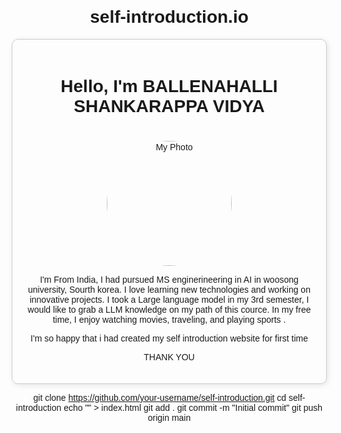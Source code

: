 # self-introduction.io
<!DOCTYPE html>
<html lang="en">
<head>
    <meta charset="UTF-8">
    <meta name="viewport" content="width=device-width, initial-scale=1.0">
    <title>My Self Introduction</title>
    <style>
        body {
            font-family: Arial, sans-serif;
            text-align: center;
            margin: 20px;
        }
        img {
            width: 200px;
            height: 200px;
            border-radius: 50%;
            margin-top: 20px;
        }
        .container {
            max-width: 600px;
            margin: auto;
            padding: 20px;
            border: 1px solid #ccc;
            border-radius: 10px;
            box-shadow: 2px 2px 10px rgba(0,0,0,0.1);
        }
    </style>
</head>
<body>
    <div class="container">
        <h1>Hello, I'm BALLENAHALLI SHANKARAPPA VIDYA</h1>
        <img src=" " alt="My Photo">
        <p>I'm From India, I had pursued MS enginerineering in AI in woosong university, Sourth korea. I love learning new technologies and working on innovative projects. I took a Large language model in my 3rd semester, I would like to grab a LLM knowledge on my path of this cource. In my free time, I enjoy watching movies, traveling, and playing sports .</p>
        <p> I'm so happy that i had created my self introduction website for first time</p>
        <p> THANK YOU</p>
    </div>
</body>
</html>

git clone https://github.com/your-username/self-introduction.git
cd self-introduction
echo "<your HTML code>" > index.html
git add .
git commit -m "Initial commit"
git push origin main

